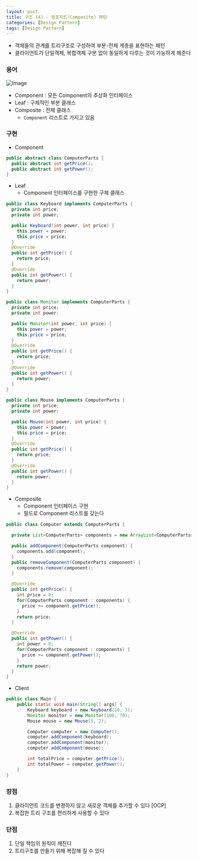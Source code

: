```yaml
---
layout: post
title: 구조 (4) - 컴포지트(Composite) 패턴
categories: [Design Pattern]
tags: [Design Pattern]
---
```

- 객체들의 관계를 트리구조로 구성하여 부분-전체 계층을 표현하는 패턴
- 클라이언트가 단일객체, 복합객체 구분 없이 동일하게 다루는 것이 가능하게 해준다

### 용어
![image](https://user-images.githubusercontent.com/109575750/200152883-c7e27f7f-c6aa-4fac-aaee-029469bba6da.png)

- Component : 모든 Component의 추상화 인터페이스
- Leaf : 구체적인 부분 클래스
- Composite : 전체 클래스
  - `Component` 리스트로 가지고 있음

### 구현
- Component

```java
public abstract class ComputerParts {
  public abstract int getPrice();
  public abstract int getPower();
}
```

- Leaf
    - Component 인터페이스를 구현한 구체 클래스

```java
public class Keyboard implements ComputerParts {
  private int price;
  private int power;

  public Keyboard(int power, int price) {
    this.power = power;
    this.price = price;
  }
  @Override
  public int getPrice() { 
    return price; 
  }
  @Override
  public int getPower() { 
    return power; 
  }
}

public class Monitor implements ComputerParts {
  private int price;
  private int power;

  public Monitor(int power, int price) {
    this.power = power;
    this.price = price;
  }
  @Override
  public int getPrice() { 
    return price; 
  }
  @Override
  public int getPower() { 
    return power; 
  }
}

public class Mouse implements ComputerParts {
  private int price;
  private int power;

  public Mouse(int power, int price) {
    this.power = power;
    this.price = price;
  }
  @Override
  public int getPrice() { 
    return price; 
  }
  @Override
  public int getPower() { 
    return power; 
  }
}
```

- Composite
    - Component 인터페이스 구현
    - 필드로 Component 리스트를 갖는다

```java
public class Computer extends ComputerParts {

  private List<ComputerParts> components = new ArrayList<ComputerParts>();

  public addComponent(ComputerParts component) { 
    components.add(component); 
  }
  public removeComponent(ComputerParts component) { 
    components.remove(component); 
  }

  @Override
  public int getPrice() {
    int price = 0;
    for(ComputerParts component : components) {
      price += component.getPrice();
    }
    return price;
  }

  @Override
  public int getPower() {
    int power = 0;
    for(ComputerParts component : components) {
      price += component.getPower();
    }
    return power;
  }
}
```

- Client

```java
public class Main {
    public static void main(String[] args) {
        Keyboard keyboard = new Keyboard(10, 3);
        Monitor monitor = new Monitor(100, 70);
        Mouse mouse = new Mouse(5, 2);

        Computer computer = new Computer();
        computer.addComponent(keyboard);
        computer.addComponent(monitor);
        computer.addComponent(mouse);

        int totalPrice = computer.getPrice();
        int totalPower = computer.getPower();
    }
}
```

### 장점
1. 클라이언트 코드를 변경하지 않고 새로운 객체를 추가할 수 있다 [OCP]
2. 복잡한 트리 구조를 편리하게 사용할 수 있다


### 단점
1. 단일 책임의 원칙이 깨진다
2. 트리구조를 만들기 위해 복잡해 질 수 있다